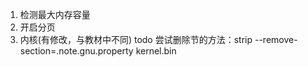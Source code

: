 1. 检测最大内存容量
2. 开启分页
3. 内核(有修改，与教材中不同)
	todo 
		尝试删除节的方法：strip --remove-section=.note.gnu.property kernel.bin